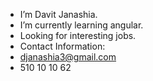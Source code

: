 - I’m Davit Janashia.
- I’m currently learning angular.
- Looking for interesting jobs.
- Contact Information:
- djanashia3@gmail.com
- 510 10 10 62

<!---
Janashiaa/Janashiaa is a ✨ special ✨ repository because its `README.md` (this file) appears on your GitHub profile.
You can click the Preview link to take a look at your changes.
--->
